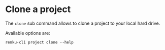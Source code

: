 # Clone a project

The `clone` sub command allows to clone a project to your local hard drive.

Available options are:
``` :renku-cli
renku-cli project clone --help
```
